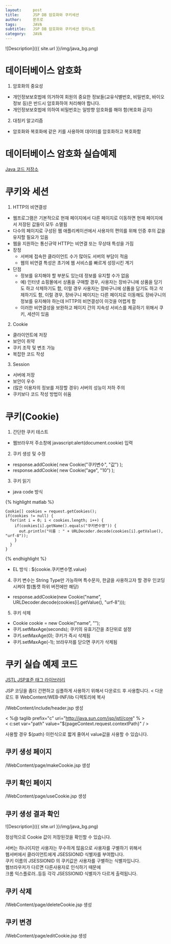 ```yaml
---
layout:     post
title:      JSP DB 암호화와 쿠키세션
author:     쭌프로
tags:       JAVA
subtitle:   JSP DB 암호화와 쿠키세션 정리노트
category:   JAVA
---
```


<!-- Start Writing Below in Markdown -->

![Description]({{ site.url }}/img/java_bg.png)

# 데이터베이스 암호화

1. 암호화의 중요성
  - 개인정보보호법에 의거하여 회원의 중요한 정보들(교유식별번호, 비밀번호, 바이오정보 등)은 반드시 암호화하여 처리해야 합니다.
  - 개인정보보호법에 의하여 비밀번호는 일방향 암호화를 해야 함(복호화 금지)
  
2. 대칭키 알고리즘
  - 암호화와 복호화에 같은 키를 사용하여 데이터를 암호화하고 복호화함
  
# 데이터베이스 암호화 실습예제

<a href="https://github.com/alalstjr/Java-study/tree/master/190516-%EC%95%94%ED%98%B8%ED%99%94">Java 코드 저장소</a>

# 쿠키와 세션

1. HTTP의 비연결성
  - 웹프로그램은 기본적으로 현재 페이지에서 다른 페이지로 이동하면 현재 페이지에서 저장된 값들이 모두 소멸됨
  - 다수의 페이지로 구성된 웹 애플리케이션에서 사용자의 편의를 위해 인증 후의 값을 유지할 필요가 있음
  - 웹을 지원하는 통신규약 HTTP는 비연결 또는 무상태 특성을 가짐
  - 장정
    - 서버에 접속한 클라이언트 수가 많아도 서버의 부담이 적음
    - 웹의 비연결 특성은 초기에 웹 서비스를 빠르게 성장시킨 계기
  - 단점
    - 정보를 유지해야 할 부분도 있는데 정보를 유지할 수가 없음
    - 예) 인터넷 쇼핑몰에서 상품을 구매할 경우, 사용자는 장바구니에 상품을 담기도 하고 삭제하기도 함,
      이럴 경우 사용자는 장바구니에 상품을 담기도 하고 삭제하기도 함, 이럴 경우, 장바구니 페이지는 다른 페이지로 이동해도
      장바구니의 정보를 유지해야 하는데 HTTP의 비연결성이 이것을 어렵게 함
    - 이러한 비연결성을 보완하고 페이지 간의 지속성 서비스를 제공하기 위해서 쿠키, 세션이 있음

2. Cookie
  - 클라이언트에 저장
  - 보안이 취약
  - 쿠키 조작 및 변조 가능
  - 복잡한 코드 작성
  
3. Session
  - 서버에 저장
  - 보안이 우수
  - (많은 이용자의 정보를 저장할 경우) 서버의 성능이 저하 주의
  - 쿠키보다 코드 작성 방법이 쉬움
  
# 쿠키(Cookie)

1. 간단한 쿠키 테스트
  - 웹브라우저 주소창에 javascript:alert(document.cookie) 입력
  
2. 쿠키 생성 및 수정
  - response.addCookie( new Cookie("쿠키변수", "값") );
  - response.addCookie( new Cookie("age", "10") );
  
3. 쿠키 읽기
  - java code 방식

{% highlight matlab %}

    Cookie[] cookies = request.getCookies();
    if(cookies != null) {
      for(int i = 0; i < cookies.length; i++) {
        if(cookies[i].getName().equals("쿠키변수명")) {
          out.println("이름 : " + URLDecoder.decode(cookies[i].getValue(), "urf-8"));
        }
      }
    }

{% endhighlight %}
  
  - EL 방식 : ${cookie.쿠키변수명.value}
  
4. 쿠키 변수는 String Type만 가능하며 특수문자, 한글을 사용하고자 할 경우 인코딩시켜야 함(톰캣 하위 버전에만 해당)
  - response.addCookie(new Cookie("name", URLDecoder.decode(cookies[i].getValue(), "urf-8")));
  
5. 쿠키 삭제
  - Cookie cookie = new Cookie("name", "");
  - 쿠키.setMaxAge(seconds); 쿠키의 유효기간을 초단위로 설정
  - 쿠키.setMaxAge(0); 쿠키가 즉시 삭제됨
  - 쿠키.setMaxAge(-1); 브라우저를 닫으면 쿠키가 삭제됨
  
# 쿠키 실습 예제 코드

<a href="http://tomcat.apache.org/download-taglibs.cgi">JSTL JSP표준 태그 라이브러리</a> <br/>

JSP 코딩을 좀더 간편하고 심플하게 사용하기 위해서 다운로드 후 사용합니다. <
다운로드 후 WebContent/WEB-INF/lib 디렉토리에 복사 

/WebContent/include/header.jsp 생성

< %@ taglib prefix="c" uri="http://java.sun.com/jsp/jstl/core" % > <br/>
< c:set var="path" value="${pageContext.request.contextPath}" / >

사용할 경우 ${path} 이런식으로 짧게 줄여서 value값을 사용할 수 있습니다.

## 쿠키 생성 페이지

/WebContent/page/makeCookie.jsp 생성

<script src="https://gist.github.com/alalstjr/6577b4b7c143b666626cfcfde812b4ca.js"></script>

## 쿠키 확인 페이지

/WebContent/page/useCookie.jsp 생성

<script src="https://gist.github.com/alalstjr/ca0a3c91defae5b9cd3f134f613d36da.js"></script>

## 쿠키 생성 결과 확인

![Description]({{ site.url }}/img/java_bg.png)

정상적으로 Cookie 값이 저장된것을 확인할 수 있습니다.

서버는 하나이지만 사용자는 무수하게 많음으로 사용자를 구별하기 위해서 <br/>
웹서버에서 클라이언트에게 JSESSIONID 식별자를 부여합니다. <br/>
쿠키 이름의 JSESSIONID 의 쿠키값은 사용자를 구별하는 식별자입니다. <br/>
웹브라우저가 다르면 다른사용자로 인식하기 때문에 <br/>
크롬 익스플로러..등등 각각 JSESSIONID 식별자가 다르게 출력됩니다.

## 쿠키 삭제

/WebContent/page/deleteCookie.jsp 생성

<script src="https://gist.github.com/alalstjr/dfdba3e7cfb75e2696f178417ebcce7e.js"></script>

## 쿠키 변경

/WebContent/page/editCookie.jsp 생성

<script src="https://gist.github.com/alalstjr/c19015c9716b7eee7173cfcf5e699d86.js"></script>

